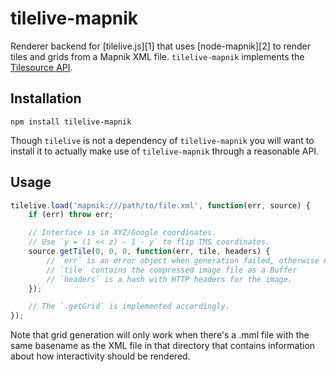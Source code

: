 # tilelive-mapnik

Renderer backend for [tilelive.js][1] that uses [node-mapnik][2] to render tiles and grids from a Mapnik XML file. `tilelive-mapnik` implements the [Tilesource API](https://github.com/mapbox/tilelive.js/blob/master/API.md).


## Installation

    npm install tilelive-mapnik

Though `tilelive` is not a dependency of `tilelive-mapnik` you will want to
install it to actually make use of `tilelive-mapnik` through a reasonable
API.


## Usage

```javascript
tilelive.load('mapnik:///path/to/file.xml', function(err, source) {
    if (err) throw err;

    // Interface is in XYZ/Google coordinates.
    // Use `y = (1 << z) - 1 - y` to flip TMS coordinates.
    source.getTile(0, 0, 0, function(err, tile, headers) {
        // `err` is an error object when generation failed, otherwise null.
        // `tile` contains the compressed image file as a Buffer
        // `headers` is a hash with HTTP headers for the image.
    });

    // The `.getGrid` is implemented accordingly.
});
```

Note that grid generation will only work when there's a .mml file with the same basename as the XML file in that directory that contains information about how interactivity should be rendered.
